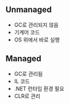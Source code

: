 ## Unmanaged

- GC로 관리되지 않음
- 기계어 코드
- OS 위에서 바로 실행

## Managed

- GC로 관리됨
- IL 코드
- .NET 런타임 환경 필요
- CLR로 관리